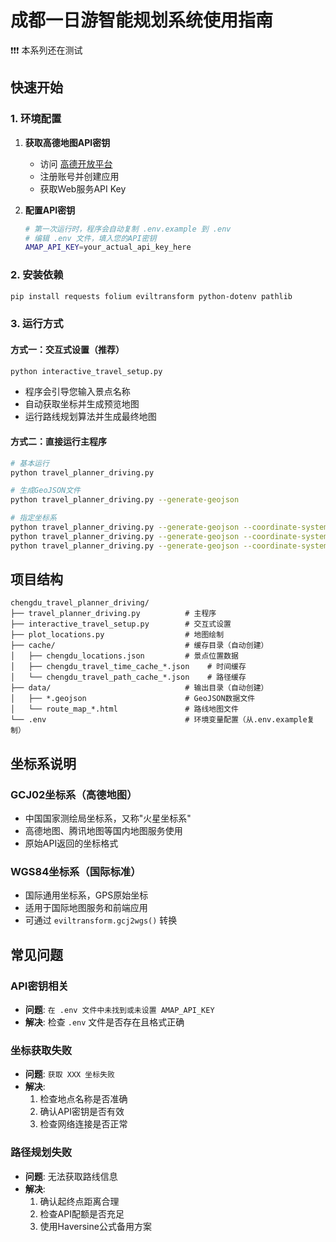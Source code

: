 # 成都一日游智能规划系统使用指南

❗❗❗ 本系列还在测试

## 快速开始

### 1. 环境配置

1. **获取高德地图API密钥**
   - 访问 [高德开放平台](https://lbs.amap.com/)
   - 注册账号并创建应用
   - 获取Web服务API Key

2. **配置API密钥**
   ```bash
   # 第一次运行时，程序会自动复制 .env.example 到 .env
   # 编辑 .env 文件，填入您的API密钥
   AMAP_API_KEY=your_actual_api_key_here
   ```

### 2. 安装依赖

```bash
pip install requests folium eviltransform python-dotenv pathlib
```

### 3. 运行方式

#### 方式一：交互式设置（推荐）
```bash
python interactive_travel_setup.py
```
- 程序会引导您输入景点名称
- 自动获取坐标并生成预览地图
- 运行路线规划算法并生成最终地图

#### 方式二：直接运行主程序
```bash
# 基本运行
python travel_planner_driving.py

# 生成GeoJSON文件
python travel_planner_driving.py --generate-geojson

# 指定坐标系
python travel_planner_driving.py --generate-geojson --coordinate-system wgs84
python travel_planner_driving.py --generate-geojson --coordinate-system gcj02
python travel_planner_driving.py --generate-geojson --coordinate-system both
```

## 项目结构

```
chengdu_travel_planner_driving/
├── travel_planner_driving.py          # 主程序
├── interactive_travel_setup.py        # 交互式设置
├── plot_locations.py                  # 地图绘制
├── cache/                             # 缓存目录（自动创建）
│   ├── chengdu_locations.json         # 景点位置数据
│   ├── chengdu_travel_time_cache_*.json    # 时间缓存
│   └── chengdu_travel_path_cache_*.json    # 路径缓存
├── data/                              # 输出目录（自动创建）
│   ├── *.geojson                      # GeoJSON数据文件
│   └── route_map_*.html               # 路线地图文件
└── .env                               # 环境变量配置（从.env.example复制）
```

## 坐标系说明

### GCJ02坐标系（高德地图）
- 中国国家测绘局坐标系，又称"火星坐标系"
- 高德地图、腾讯地图等国内地图服务使用
- 原始API返回的坐标格式

### WGS84坐标系（国际标准）
- 国际通用坐标系，GPS原始坐标
- 适用于国际地图服务和前端应用
- 可通过 `eviltransform.gcj2wgs()` 转换

## 常见问题

### API密钥相关
- **问题**: `在 .env 文件中未找到或未设置 AMAP_API_KEY`
- **解决**: 检查 `.env` 文件是否存在且格式正确

### 坐标获取失败
- **问题**: `获取 XXX 坐标失败`
- **解决**: 
  1. 检查地点名称是否准确
  2. 确认API密钥是否有效
  3. 检查网络连接是否正常

### 路径规划失败
- **问题**: 无法获取路线信息
- **解决**:
  1. 确认起终点距离合理
  2. 检查API配额是否充足
  3. 使用Haversine公式备用方案

